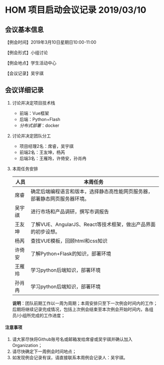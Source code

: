#  HOM 项目启动会议记录 2019/03/10

## 会议基本信息

【例会时间】2019年3月10日星期日10:00-11:00

【例会形式】小组讨论

【例会地点】学生活动中心

【会议记录】吴宇祺

## 会议详细记录

1. 讨论并决定项目技术栈
   - 前端：Vue框架
   - 后端：Python+Flash
   - *分布式部署*：docker

2. 讨论并决定团队分工

   - 项目经理2名：席睿，吴宇祺
   - 前端2名：王友坤，杨芮
   - 后端3名：王雁玲，许倚安，孙肖冉

3. 本周任务安排

   | 人员   | 本周任务                                                     |
   | ------ | ------------------------------------------------------------ |
   | 席睿   | 确定后端编程语言和版本，选择静态高性能网页服务器，部署静态网页服务器环境。 |
   | 吴宇祺 | 进行市场和产品调研，撰写市调报告                             |
   | 王友坤 | 了解VUE、AngularJS、React等技术框架，做出产品界面的初步设想。 |
   | 杨芮   | 查找VUE模板，回顾html和css知识                               |
   | 许倚安 | 了解Python+Flask的知识，部署环境                             |
   | 王雁玲 | 学习python后端知识，部署环境                                 |
   | 孙肖冉 | 学习python后端知识，部署环境                                 |

   **说明**：团队前期工作以一周为周期；本周安排只至下一次例会时间内的工作；后期将继续记录完成情况，包括上次例会结束至本次例会开始时间内，各组员/小组所完成的工作进度；

#### 注意事项

1. 请大家尽快将Github账号名或邮箱发给席睿或吴宇祺并确认加入Organization；
2. 请尽快确定下一周例会时间地点；
3. 如发现例会记录有误，请直接联系本周例会记录人：吴宇祺。